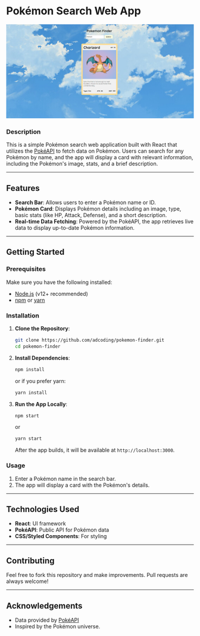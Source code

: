 # Pokémon Search Web App

![Pokémon Search App](./public/cover-img.png)

### Description
This is a simple Pokémon search web application built with React that utilizes the [PokéAPI](https://pokeapi.co/) to fetch data on Pokémon. Users can search for any Pokémon by name, and the app will display a card with relevant information, including the Pokémon's image, stats, and a brief description.

---

## Features
- **Search Bar**: Allows users to enter a Pokémon name or ID.
- **Pokémon Card**: Displays Pokémon details including an image, type, basic stats (like HP, Attack, Defense), and a short description.
- **Real-time Data Fetching**: Powered by the PokéAPI, the app retrieves live data to display up-to-date Pokémon information.

---

## Getting Started

### Prerequisites
Make sure you have the following installed:
- [Node.js](https://nodejs.org/) (v12+ recommended)
- [npm](https://www.npmjs.com/) or [yarn](https://yarnpkg.com/)

### Installation

1. **Clone the Repository**:
    ```bash
    git clone https://github.com/adcoding/pokemon-finder.git
    cd pokemon-finder
    ```

2. **Install Dependencies**:
    ```bash
    npm install
    ```
    or if you prefer yarn:
    ```bash
    yarn install
    ```

3. **Run the App Locally**:
    ```bash
    npm start
    ```
    or
    ```bash
    yarn start
    ```
   After the app builds, it will be available at `http://localhost:3000`.

### Usage
1. Enter a Pokémon name in the search bar.
2. The app will display a card with the Pokémon's details.

---

## Technologies Used
- **React**: UI framework
- **PokéAPI**: Public API for Pokémon data
- **CSS/Styled Components**: For styling

---

## Contributing
Feel free to fork this repository and make improvements. Pull requests are always welcome!

---

## Acknowledgements
- Data provided by [PokéAPI](https://pokeapi.co/)
- Inspired by the Pokémon universe.

